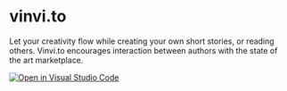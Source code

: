 # vinvi.to

Let your creativity flow while creating your own short stories, or reading others. Vinvi.to encourages interaction between authors with the state of the art marketplace.

[![Open in Visual Studio Code](https://classroom.github.com/assets/open-in-vscode-c66648af7eb3fe8bc4f294546bfd86ef473780cde1dea487d3c4ff354943c9ae.svg)](https://github.dev/LukasSinger/vinvi.to)
